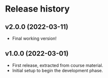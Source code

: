 Release history
========================

v2.0.0 (2022-03-11)
------------------------
* Final working version!

v1.0.0 (2022-03-01)
------------------------

* First release, extracted from course material.
* Initial setup to begin the development phase.
